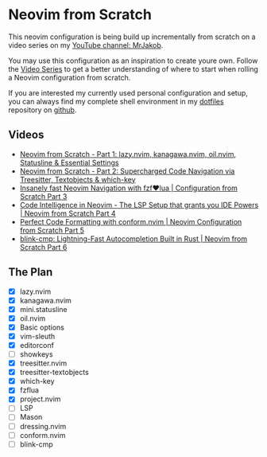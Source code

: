 # Neovim from Scratch

This neovim configuration is being build up incrementally from scratch on a video series on my [YouTube channel: MrJakob](https://youtube.com/c/MrJakob).

You may use this configuration as an inspiration to create youre own. Follow the [Video Series](https://youtube.com/playlist?list=PLy68GuC77sURrnMNi2XR1h58m674KOvLG&si=PNSk8Y-LUbYW_Yec) to get a better understanding of where to start when rolling a Neovim configuration from scratch.

If you are interested my currently used personal configuration and setup, you can always find my complete shell environment in my [dotfiles](https://github.com/jakobwesthoff/dotfiles) repository on [github](https://github.com/jakobwesthoff).

## Videos

* [Neovim from Scratch - Part 1: lazy.nvim, kanagawa.nvim, oil.nvim, Statusline & Essential Settings](https://youtu.be/g1gyYttzxcI)
* [Neovim from Scratch - Part 2: Supercharged Code Navigation via Treesitter, Textobjects & which-key](https://youtu.be/E4qXZv34NQQ)
* [Insanely fast Neovim Navigation with fzf❤️lua | Configuration from Scratch Part 3](https://youtu.be/R3e7uAE8jjo)
* [Code Intelligence in Neovim - The LSP Setup that grants you IDE Powers | Neovim from Scratch Part 4](https://youtu.be/b17g20II6SQ)
* [Perfect Code Formatting with conform.nvim | Neovim Configuration from Scratch Part 5](https://youtu.be/UVO_cq3xATo)
* [blink-cmp: Lightning-Fast Autocompletion Built in Rust | Neovim from Scratch Part 6](https://youtu.be/GKIxgCcKAq4)

## The Plan

- [X] lazy.nvim
- [X] kanagawa.nvim
- [X] mini.statusline
- [X] oil.nvim
- [X] Basic options 
- [X] vim-sleuth
- [X] editorconf
- [ ] showkeys
- [X] treesitter.nvim
- [X] treesitter-textobjects
- [X] which-key
- [X] fzflua
- [X] project.nvim
- [ ] LSP 
- [ ] Mason
- [ ] dressing.nvim
- [ ] conform.nvim
- [ ] blink-cmp
